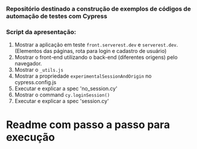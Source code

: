### Repositório destinado a construção de exemplos de códigos de automação de testes com Cypress

### Script da apresentação:

1. Mostrar a aplicação em teste `front.serverest.dev` e `serverest.dev`. (Elementos das páginas, rota para login e cadastro de usuário)
2. Mostrar o front-end utilizando o back-end (diferentes origens) pelo navegador.
3. Mostrar o `_utils.js`
4. Mostrar a propriedade `experimentalSessionAndOrigin` no cypress.config.js
5. Executar e explicar a spec 'no_session.cy'
6. Mostrar o command `cy.loginSession()`
7. Executar e explicar a spec 'session.cy'

# Readme com passo a passo para execução